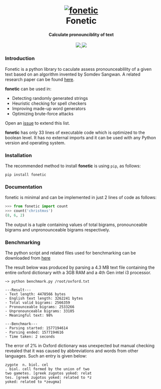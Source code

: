 <h1 align="center">
  <br>
  <a href="https://github.com/s0md3v/fonetic"><img src="https://i.ibb.co/KctQhzN/phonetic.png" alt="fonetic"></a>
  <br>
  Fonetic
  <br>
</h1>

<h4 align="center">Calculate pronounciblity of text</h4>

<p align="center">
  <a href="https://github.com/s0md3v/fonetic/releases">
    <img src="https://img.shields.io/github/release/s0md3v/fonetic.svg">
  </a>
  <a href="https://github.com/s0md3v/fonetic/issues?q=is%3Aissue+is%3Aclosed">
      <img src="https://img.shields.io/github/issues-closed-raw/s0md3v/fonetic.svg">
  </a>
</p>


### Introduction
Fonetic is a python library to caculate assess pronounceablility of a given text based on an algorithm invented by Somdev Sangwan. A related research paper can be found [here](https://github.com/s0md3v/MyPapers/tree/master/A%20Phonetic%20Approach%20to%20Calculate%20Linguistic%20Information%20in%20Text).

**fonetic** can be used in:

- Detecting randomly generated strings
- Heuristic checking for spell checkers
- Improving made-up word generators
- Optimizing brute-force attacks


Open an [issue](https://github.com/s0md3v/fonetic/issues) to extend this list.

**fonetic** has only 33 lines of executable code which is optimized to the boolean level.
It has no external imports and it can be used with any Python version and operating system.

### Installation
The recommended method to install **fonetic** is using `pip`, as follows:

```
pip install fonetic
```

### Documentation

fonetic is minimal and can be implemented in just 2 lines of code as follows:

```python
>>> from fonetic import count
>>> count('christmxs')
(8, 6, 2)
```

The output is a tuple containing values of total bigrams, pronounceable bigrams and unpronounceable bigrams respectively.

### Benchmarking
The python script and related files used for benchmarking can be downloaded from [here](https://github.com/s0md3v/MyPapers/blob/master/A%20Phonetic%20Approach%20to%20Calculate%20Linguistic%20Information%20in%20Text/phonetic-flow-chart.png)

The result below was produced by parsing a 4.3 MB text file containing the entire oxford dictionary with a 3GB RAM and a 4th Gen intel i3 processor.

```
~> python benchmark.py /root/oxford.txt

---Result---
- Text length: 4478566 bytes
- English text length: 3262241 bytes
- Total valid bigrams: 2566359
- Pronounceable bigrams: 2533266
- Unpronounceable bigrams: 33105
- Meaningful text: 98%

---Benchmark---
- Parsing started: 1577194614
- Parsing ended: 1577194616
- Time taken: 2 seconds
```

The error of 2% in Oxford dictionary was unexpected but manual checking revealed that it was caused by abbreviations and words from other languages. Such an entry is given below:

```
zygote  n. biol. cel
. biol. cell formed by the union of two
two gametes. [greek zugotos yoked: relat
tes. [greek zugotos yoked: related to *z
yoked: related to *zeugma]
```

